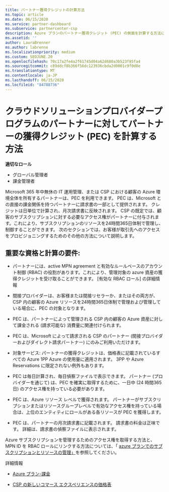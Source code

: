 ```yaml
---
title: パートナー獲得クレジットの計算方法
ms.topic: article
ms.date: 06/15/2020
ms.service: partner-dashboard
ms.subservice: partnercenter-csp
description: Azure プランのパートナー獲得クレジット (PEC) の側面を計算する方法について説明します。 これには、パートナーと間接プロバイダーの資格要件が含まれます。
ms.assetid: ''
author: LauraBrenner
ms.author: labrenne
ms.localizationpriority: medium
ms.custom: SEOJUNE.20
ms.openlocfilehash: 70c17a2fe4a2f61745d04a62d680a3b523f85fa4
ms.sourcegitcommit: c89ddcf8b366f56dc123936cbda2d0001c9f0d8e
ms.translationtype: MT
ms.contentlocale: ja-JP
ms.lasthandoff: 06/15/2020
ms.locfileid: "84788736"
---
```

# <a name="how-partner-earned-credit-pec-is-calculated-for-partners-in-the-cloud-solution-provider-program"></a>クラウドソリューションプロバイダープログラムのパートナーに対してパートナーの獲得クレジット (PEC) を計算する方法

**適切なロール**

- グローバル管理者
- 課金管理者

Microsoft 365 年中無休の IT 運用管理、または CSP における顧客の Azure 環境全体を所有するパートナーは、PEC を利用できます。 PEC は、Microsoft との直接の課金関係を持つパートナーに請求書の一部として提供されます。 クレジットは日単位で計算され、月次請求書に反映されます。 CSP の既定では、顧客のサブスクリプションに対する必要なアクセス権がパートナーに付与されます。これにより、サブスクリプションのリソースを24時間365日体制で管理し、制御することができます。 次のセクションでは、お客様が取引先へのアクセスをプロビジョニングするためのその他の方法について説明します。


## <a name="important-eligibility-and-calculation-requirements"></a>重要な資格と計算の要件:

- パートナーには、active MPN agreement と有効なルールベースのアカウント制御 (RBAC) の役割があります。これにより、管理対象の azure 資産の獲得クレジットを受け取ることができます。 [有効な RBAC ロール] の詳細情報

- 間接プロバイダーは、お客様または間接リセラーか、またはその両方が、CSP 内の顧客の Azure リソースを24時間365日体制で管理および管理している場合に、PEC の対象となります。

- PEC は、パートナーによって管理される CSP 内の顧客の Azure 資産に対して課金される (請求可能な) 消費量に関連付けられます。 

- PEC は、Microsoft によって請求される CSP のパートナー (間接プロバイダーおよびダイレクト請求パートナー) にのみご利用いただけます。

- 対象サービス: パートナーの獲得クレジットは、価格表に記載されているすべての Azure 1PP Azure の使用量に適用されます。 3PP や Azure Reservations に限定されない例外もあります。

- PEC は毎日計算され、毎日偵察ファイルで表示できます。 パートナー (プロバイダーを通じて) は、PEC を確実に取得するために、一日中 (24 時間365日) のアクセス権を持っている必要があります。

- PEC は、Azure リソース レベルで獲得されます。 パートナーがサブスクリプションまたはリソースグループレベルで有効なアクセス権を持っている場合は、上位のエンティティにロールがある各リソースが PEC を獲得します。 

- PEC は、パートナーの月次請求書に記載されます。 請求書の料金は正味です。 詳細は、請求書の偵察ファイルに表示されます。

Azure サブスクリプションを管理するためのアクセス権を取得する方法と、MPN ID を RBAC ロールにリンクする方法については、「 [azure プランでのサブスクリプションとリソースの管理」](azure-plan-manage.md)を参照してください。

詳細情報

- [Azure プラン-課金](azure-plan-billing.md)

- [CSP の新しいコマース エクスペリエンスの価格表](azure-plan-price-list.md)